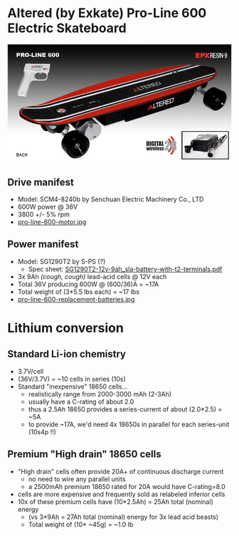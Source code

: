 # Altered (by Exkate) Pro-Line 600 Electric Skateboard
![](altered_600_proline.jpg)

## Drive manifest
* Model: SCM4-8240b by Senchuan Electric Machinery Co., LTD
* 600W power @ 36V
* 3800 +/- 5% rpm
* [pro-line-600-motor.jpg](pro-line-600-motor.jpg)

## Power manifest
* Model: SG1290T2 by S-PS (?)
  * Spec sheet: [SG1290T2-12v-9ah_sla-battery-with-t2-terminals.pdf](SG1290T2-12v-9ah_sla-battery-with-t2-terminals.pdf)
* 3x 9Ah *(cough, cough)* lead-acid cells @ 12V each
* Total 36V producing 600W @ (600/36)A = ~17A
* Total weight of (3*5.5 lbs each) = ~17 lbs
* [pro-line-600-replacement-batteries.jpg](pro-line-600-replacement-batteries.jpg)

# Lithium conversion

## Standard Li-ion chemistry
* 3.7V/cell
* (36V/3.7V) = ~10 cells in series (10s)
* Standard "inexpensive" 18650 cells...
  * realistically range from 2000-3000 mAh (2-3Ah)
  * usually have a C-rating of about 2.0
  * thus a 2.5Ah 18650 provides a series-current of about (2.0*2.5) = ~5A
  * to provide ~17A, we'd need 4x 18650s in parallel for each series-unit (10s4p !!)

## Premium "High drain" 18650 cells
* "High drain" cells often provide 20A+ of continuous discharge current
  * no need to wire any parallel units
  * a 2500mAh premium 18650 rated for 20A would have C-rating=8.0
* cells are more expensive and frequently sold as relabeled inferior cells
* 10x of these premium cells have (10*2.5Ah) = 25Ah total (nominal) energy
  * (vs 3*9Ah = 27Ah total (nominal) energy for 3x lead acid beasts)
  * Total weight of (10* ~45g) = ~1.0 lb
